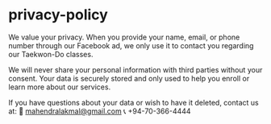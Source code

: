 # privacy-policy

We value your privacy. When you provide your name, email, or phone number through our Facebook ad, we only use it to contact you regarding our Taekwon-Do classes.

We will never share your personal information with third parties without your consent. Your data is securely stored and only used to help you enroll or learn more about our services.

If you have questions about your data or wish to have it deleted, contact us at:
📧 mahendralakmal@gmail.com
📞 +94-70-366-4444


